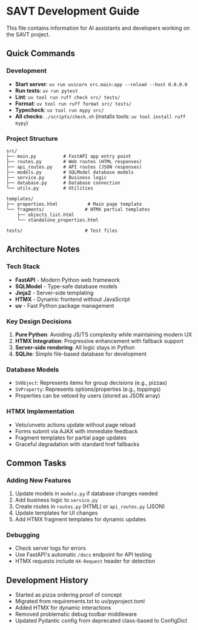 # SAVT Development Guide

This file contains information for AI assistants and developers working on the SAVT project.

## Quick Commands

### Development

- **Start server**: `uv run uvicorn src.main:app --reload --host 0.0.0.0`
- **Run tests**: `uv run pytest`
- **Lint**: `uv tool run ruff check src/ tests/`
- **Format**: `uv tool run ruff format src/ tests/`
- **Typecheck**: `uv tool run mypy src/`
- **All checks**: `./scripts/check.sh` (installs tools: `uv tool install ruff mypy`)

### Project Structure

```text
src/
├── main.py          # FastAPI app entry point
├── routes.py        # Web routes (HTML responses)
├── api_routes.py    # API routes (JSON responses)
├── models.py        # SQLModel database models
├── service.py       # Business logic
├── database.py      # Database connection
└── utils.py         # Utilities

templates/
├── properties.html           # Main page template
└── fragments/               # HTMX partial templates
    ├── objects_list.html
    └── standalone_properties.html

tests/                       # Test files
```

## Architecture Notes

### Tech Stack

- **FastAPI** - Modern Python web framework
- **SQLModel** - Type-safe database models
- **Jinja2** - Server-side templating
- **HTMX** - Dynamic frontend without JavaScript
- **uv** - Fast Python package management

### Key Design Decisions

1. **Pure Python**: Avoiding JS/TS complexity while maintaining modern UX
2. **HTMX Integration**: Progressive enhancement with fallback support
3. **Server-side rendering**: All logic stays in Python
4. **SQLite**: Simple file-based database for development

### Database Models

- `SVObject`: Represents items for group decisions (e.g., pizzas)
- `SVProperty`: Represents options/properties (e.g., toppings)
- Properties can be vetoed by users (stored as JSON array)

### HTMX Implementation

- Veto/unveto actions update without page reload
- Forms submit via AJAX with immediate feedback
- Fragment templates for partial page updates
- Graceful degradation with standard href fallbacks

## Common Tasks

### Adding New Features

1. Update models in `models.py` if database changes needed
2. Add business logic to `service.py`
3. Create routes in `routes.py` (HTML) or `api_routes.py` (JSON)
4. Update templates for UI changes
5. Add HTMX fragment templates for dynamic updates

### Debugging

- Check server logs for errors
- Use FastAPI's automatic `/docs` endpoint for API testing
- HTMX requests include `HX-Request` header for detection

## Development History

- Started as pizza ordering proof of concept
- Migrated from requirements.txt to uv/pyproject.toml
- Added HTMX for dynamic interactions
- Removed problematic debug toolbar middleware
- Updated Pydantic config from deprecated class-based to ConfigDict
